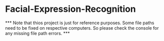 # Facial-Expression-Recognition
*** Note that thios project is just for reference purposes. Some file paths need to be fixed on respective computers. So please check the console for any missing file path errors. ***
